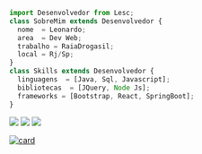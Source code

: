 ```js
import Desenvolvedor from Lesc;
class SobreMim extends Desenvolvedor {
  nome  = Leonardo;
  area  = Dev Web;
  trabalho = RaiaDrogasil;
  local = Rj/Sp;
}
class Skills extends Desenvolvedor {
  linguagens  = [Java, Sql, Javascript];
  bibliotecas  = [JQuery, Node Js];
  frameworks = [Bootstrap, React, SpringBoot];
}
```

<p align="left">
  <a href="leonscosta@rd.com.br" alt="Gmail">
  <img src="https://img.shields.io/badge/-Gmail-FF0000?style=flat-square&labelColor=FF0000&logo=gmail&logoColor=white&link=leonscosta@rd.com.br" /></a>

  <a href="https://www.linkedin.com/in/leonardosantosdev/" alt="Linkedin">
  <img src="https://img.shields.io/badge/-Linkedin-0e76a8?style=flat-square&logo=Linkedin&logoColor=white&href=https://www.linkedin.com/in/leonardosantosdev/" /></a>

  <a href="5521975917170" alt="WhatsApp">
  <img src="https://img.shields.io/badge/-WhatsApp-25d366?style=flat-square&labelColor=25d366&logo=whatsapp&logoColor=white&link=5521975917170"/></a>






[![card](https://github-readme-stats.vercel.app/api?username=lLeoSantos&theme=dark&show_icons=true)](https://github.com/anuraghazra/github-readme-stats)
